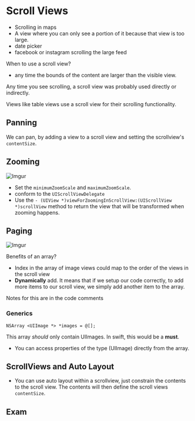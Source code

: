# Scroll Views

* Scrolling in maps
* A view where you can only see a portion of it because that view is too large.
* date picker
* facebook or instagram scrolling the large feed

When to use a scroll view?
* any time the bounds of the content are larger than the visible view. 

Any time you see scrolling, a scroll view was probably used directly or indirectly.

Views like table views use a scroll view for their scrolling functionality.

## Panning

We can pan, by adding a view to a scroll view and setting the scrollview's `contentSize`.

## Zooming

![Imgur](http://i.imgur.com/6HoxHTc.png)

* Set the `minimumZoomScale` and `maximumZoomScale`.
* conform to the `UIScrollViewDelegate`
* Use the `- (UIView *)viewForZoomingInScrollView:(UIScrollView *)scrollView` method to return the view that will be transformed when zooming happens.

## Paging

![Imgur](http://i.imgur.com/DgdVqB4.png)

Benefits of an array?

* Index in the array of image views could map to the order of the views in the scroll view
* **Dynamically** add. It means that if we setup our code correctly, to add more items to our scroll view, we simply add another item to the array. 

Notes for this are in the code comments

### Generics

```
NSArray <UIImage *> *images = @[];
```

This array _should_ only contain UIImages. 
In swift, this would be a **must**.

* You can access properties of the type (UIImage) directly from the array.

## ScrollViews and Auto Layout

* You can use auto layout within a scrollview, just constrain the contents to the scroll view. The contents will then define the scroll views `contentSize`.



## Exam
